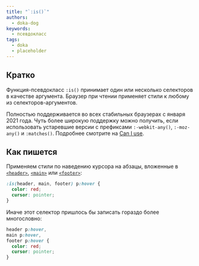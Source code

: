 ```yaml
---
title: "`:is()`"
authors:
  - doka-dog
keywords:
  - псевдокласс
tags:
  - doka
  - placeholder
---
```


## Кратко

Функция-псевдокласс `:is()` принимает один или несколько селекторов в качестве аргумента. Браузер при чтении применяет стили к любому из селекторов-аргументов.

Полностью поддерживается во всех стабильных браузерах с января 2021 года. Чуть более широкую поддержку можно получить, если использовать устаревшие версии с префиксами `:-webkit-any()`, `:-moz-any()` и `:matches()`. Подробнее смотрите на [Can I use](https://caniuse.com/css-matches-pseudo).

## Как пишется

Применяем стили по наведению курсора на абзацы, вложенные в [`<header>`](/html/header), [`<main>`](/html/main) или [`<footer>`](/html/footer):

```css
:is(header, main, footer) p:hover {
  color: red;
  cursor: pointer;
}
```

Иначе этот селектор пришлось бы записать гораздо более многословно:

```css
header p:hover,
main p:hover,
footer p:hover {
  color: red;
  cursor: pointer;
}
```
